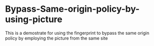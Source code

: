 # Bypass-Same-origin-policy-by-using-picture
This is a demostrate for using the fingerprint to bypass the same origin policy by employing the picture from the same site